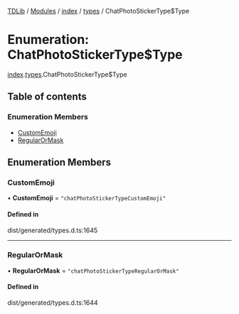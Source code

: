 [TDLib](../README.md) / [Modules](../modules.md) / [index](../modules/index.md) / [types](../modules/index.types.md) / ChatPhotoStickerType$Type

# Enumeration: ChatPhotoStickerType$Type

[index](../modules/index.md).[types](../modules/index.types.md).ChatPhotoStickerType$Type

## Table of contents

### Enumeration Members

- [CustomEmoji](index.types.ChatPhotoStickerType_Type.md#customemoji)
- [RegularOrMask](index.types.ChatPhotoStickerType_Type.md#regularormask)

## Enumeration Members

### CustomEmoji

• **CustomEmoji** = ``"chatPhotoStickerTypeCustomEmoji"``

#### Defined in

dist/generated/types.d.ts:1645

___

### RegularOrMask

• **RegularOrMask** = ``"chatPhotoStickerTypeRegularOrMask"``

#### Defined in

dist/generated/types.d.ts:1644
